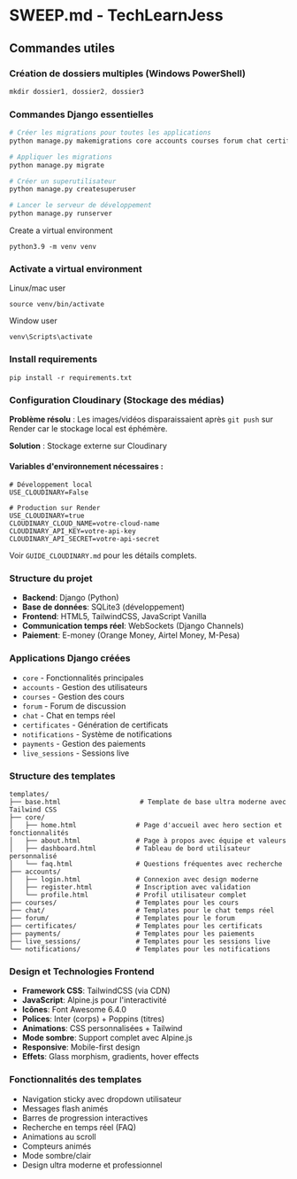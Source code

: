 # SWEEP.md - TechLearnJess

## Commandes utiles

### Création de dossiers multiples (Windows PowerShell)
```powershell
mkdir dossier1, dossier2, dossier3
```

### Commandes Django essentielles
```bash
# Créer les migrations pour toutes les applications
python manage.py makemigrations core accounts courses forum chat certificates notifications payments live_sessions

# Appliquer les migrations
python manage.py migrate

# Créer un superutilisateur
python manage.py createsuperuser

# Lancer le serveur de développement
python manage.py runserver
```

Create a virtual environment

```
python3.9 -m venv venv
```

### Activate a virtual environment

Linux/mac user 

```
source venv/bin/activate
```

Window user 

```
venv\Scripts\activate
```

### Install requirements 

```
pip install -r requirements.txt
```

### Configuration Cloudinary (Stockage des médias)

**Problème résolu** : Les images/vidéos disparaissaient après `git push` sur Render car le stockage local est éphémère.

**Solution** : Stockage externe sur Cloudinary

#### Variables d'environnement nécessaires :
```env
# Développement local
USE_CLOUDINARY=False

# Production sur Render
USE_CLOUDINARY=true
CLOUDINARY_CLOUD_NAME=votre-cloud-name
CLOUDINARY_API_KEY=votre-api-key
CLOUDINARY_API_SECRET=votre-api-secret
```

Voir `GUIDE_CLOUDINARY.md` pour les détails complets.

### Structure du projet
- **Backend**: Django (Python)
- **Base de données**: SQLite3 (développement)
- **Frontend**: HTML5, TailwindCSS, JavaScript Vanilla
- **Communication temps réel**: WebSockets (Django Channels)
- **Paiement**: E-money (Orange Money, Airtel Money, M-Pesa)

### Applications Django créées
- `core` - Fonctionnalités principales
- `accounts` - Gestion des utilisateurs
- `courses` - Gestion des cours
- `forum` - Forum de discussion
- `chat` - Chat en temps réel
- `certificates` - Génération de certificats
- `notifications` - Système de notifications
- `payments` - Gestion des paiements
- `live_sessions` - Sessions live

### Structure des templates
```
templates/
├── base.html                    # Template de base ultra moderne avec Tailwind CSS
├── core/
│   ├── home.html               # Page d'accueil avec hero section et fonctionnalités
│   ├── about.html              # Page à propos avec équipe et valeurs
│   ├── dashboard.html          # Tableau de bord utilisateur personnalisé
│   └── faq.html                # Questions fréquentes avec recherche
├── accounts/
│   ├── login.html              # Connexion avec design moderne
│   ├── register.html           # Inscription avec validation
│   └── profile.html            # Profil utilisateur complet
├── courses/                    # Templates pour les cours
├── chat/                       # Templates pour le chat temps réel
├── forum/                      # Templates pour le forum
├── certificates/               # Templates pour les certificats
├── payments/                   # Templates pour les paiements
├── live_sessions/              # Templates pour les sessions live
└── notifications/              # Templates pour les notifications
```

### Design et Technologies Frontend
- **Framework CSS**: TailwindCSS (via CDN)
- **JavaScript**: Alpine.js pour l'interactivité
- **Icônes**: Font Awesome 6.4.0
- **Polices**: Inter (corps) + Poppins (titres)
- **Animations**: CSS personnalisées + Tailwind
- **Mode sombre**: Support complet avec Alpine.js
- **Responsive**: Mobile-first design
- **Effets**: Glass morphism, gradients, hover effects

### Fonctionnalités des templates
- Navigation sticky avec dropdown utilisateur
- Messages flash animés
- Barres de progression interactives
- Recherche en temps réel (FAQ)
- Animations au scroll
- Compteurs animés
- Mode sombre/clair
- Design ultra moderne et professionnel